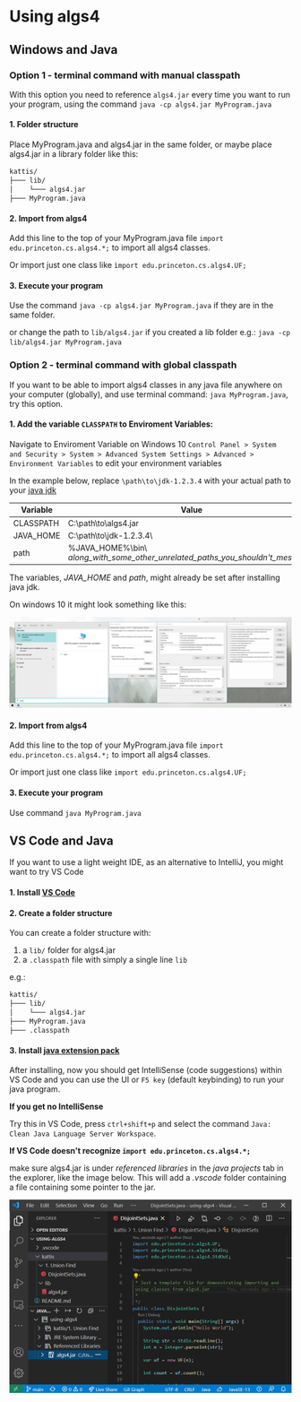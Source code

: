 # Using algs4

## Windows and Java

### Option 1 - terminal command with manual classpath

With this option you need to reference `algs4.jar` every time you want to run your program, using the command `java -cp algs4.jar MyProgram.java`

#### 1. Folder structure

Place MyProgram.java and algs4.jar in the same folder, or maybe place algs4.jar in a library folder like this:

```
kattis/
├─── lib/
│    └─── algs4.jar
├─── MyProgram.java
```

#### 2. Import from algs4
Add this line to the top of your MyProgram.java file `import edu.princeton.cs.algs4.*;` to import all algs4 classes.

Or import just one class like `ìmport edu.princeton.cs.algs4.UF;`

#### 3. Execute your program
Use the command `java -cp algs4.jar MyProgram.java` if they are in the same folder.

or change the path to `lib/algs4.jar` if you created a lib folder e.g.: `java -cp lib/algs4.jar MyProgram.java`

### Option 2 - terminal command with global classpath

If you want to be able to import algs4 classes in any java file anywhere on your computer (globally), and use terminal command: `java MyProgram.java`, try this option.

#### 1. Add the variable `CLASSPATH` to Enviroment Variables:

Navigate to Enviroment Variable on Windows 10 `Control Panel > System and Security > System > Advanced System Settings > Advanced > Environment Variables` to edit your environment variables

In the example below, replace `\path\to\jdk-1.2.3.4` with your actual path to your [java jdk](https://github.com/AdoptOpenJDK/openjdk11-binaries/releases/latest)

Variable                | Value    
------------------------|----------
CLASSPATH               |   C:\path\to\algs4.jar
JAVA_HOME               |   C:\path\to\jdk-1.2.3.4\
path                    |   %JAVA_HOME%\bin\ *along_with_some_other_unrelated_paths_you_shouldn't_mess_with*

The variables, *JAVA_HOME* and *path*, might already be set after installing java jdk.

On windows 10 it might look something like this:

![algs4classpaths.png](/readme-images/algs4classpath.png)

#### 2. Import from algs4
Add this line to the top of your MyProgram.java file `import edu.princeton.cs.algs4.*;` to import all algs4 classes.

Or import just one class like `import edu.princeton.cs.algs4.UF;`

#### 3. Execute your program

Use command `java MyProgram.java`

## VS Code and Java

If you want to use a light weight IDE, as an alternative to IntelliJ, you might want to try VS Code

#### 1. Install [VS Code](https://code.visualstudio.com/)

#### 2. Create a folder structure

You can create a folder structure with:
1. a `lib/` folder for algs4.jar
2. a `.classpath` file with simply a single line `lib`

e.g.:

```
kattis/
├─── lib/
│    └─── algs4.jar
├─── MyProgram.java
├─── .classpath
```

#### 3. Install [java extension pack](https://marketplace.visualstudio.com/items?itemName=vscjava.vscode-java-pack)

After installing, now you should get IntelliSense (code suggestions) within VS Code and you can use the UI or `F5 key` (default keybinding) to run your java program.

**If you get no IntelliSense**

Try this in VS Code, press `ctrl+shift+p` and select the command `Java: Clean Java Language Server Workspace`.

**If VS Code doesn't recognize `import edu.princeton.cs.algs4.*;`**

make sure algs4.jar is under *referenced libraries* in the *java projects* tab in the explorer, like the image below. This will add a *.vscode* folder containing a file containing some pointer to the jar.

![vscode.png](readme-images/vscode.png)







